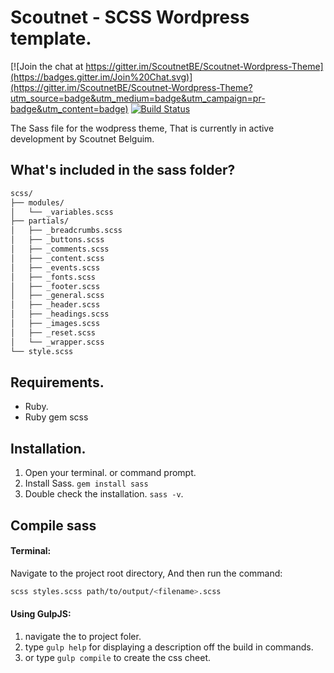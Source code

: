 Scoutnet - SCSS Wordpress template.
========================================

[![Join the chat at https://gitter.im/ScoutnetBE/Scoutnet-Wordpress-Theme](https://badges.gitter.im/Join%20Chat.svg)](https://gitter.im/ScoutnetBE/Scoutnet-Wordpress-Theme?utm_source=badge&utm_medium=badge&utm_campaign=pr-badge&utm_content=badge)
[![Build Status](https://travis-ci.org/ScoutnetBE/Scoutnet-Wordpress-Theme.svg?branch=%23fix-SCSS-lint-issues)](https://travis-ci.org/ScoutnetBE/Scoutnet-Wordpress-Theme)

The Sass file for the wodpress theme, That is currently in active development by Scoutnet Belguim. 

## What's included in the sass folder?

```bash
scss/
├── modules/
│   └── _variables.scss
├── partials/
│   ├── _breadcrumbs.scss
│   ├── _buttons.scss
│   ├── _comments.scss
│   ├── _content.scss
│   ├── _events.scss
│   ├── _fonts.scss
│   ├── _footer.scss
│   ├── _general.scss
│   ├── _header.scss
│   ├── _headings.scss
│   ├── _images.scss
│   ├── _reset.scss
│   └── _wrapper.scss
└── style.scss
```

## Requirements. 

- Ruby. 
- Ruby gem scss

## Installation.

1. Open your terminal. or command prompt. 
2. Install Sass. `gem install sass`
3. Double check the installation. `sass -v`.

## Compile sass 

#### Terminal:

Navigate to the project root directory, 
And then run the command: 

```bash 
scss styles.scss path/to/output/<filename>.scss
```

#### Using GulpJS:

1. navigate the to project foler. 
2. type `gulp help` for displaying a description off the build in commands. 
3. or type `gulp compile` to create the css cheet.
